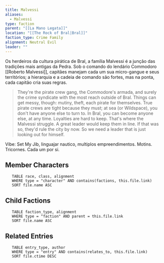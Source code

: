 ```yaml
---
title: Malvessi
aliases:
  - Malvessi
type: faction
parent: "[[La Mano Legata]]"
location: "[[The Rock of Bral|Bral]]"
faction_type: Crime Family
alignment: Neutral Evil
leader: ""
---
```


Os herdeiros da cultura pirática de Bral, a família Malvessi é a junção das tradições mais antigas da Pedra. 
Sob o comando do lendário Commodoro [[Roberto Malvessi]], capitães manejam cada um sua micro-gangue e seus territórios; a hierarquia e a cadeia de comando são fortes, mas na ponta, cada capitão cria suas regras. 

> They're the pirate crew gang, the Commodore's armada, and surely the crime syndicate with the most reach outside of Bral. Things can get messy, though: mutiny, theft, each pirate for themselves. True pirate crews are tight because they must; at sea (or Wildspace), you don't have anyone else to turn to. In Bral, you can become anyone else, at any time. Loyalties are hard to keep. That's where the Malvessi struggle. A great leader would keep them in line. If that was so, they'd rule the city by now. So we need a leader that is just looking out for himself.

Vibe: Set My Jib, linguajar nautico, multiplos empreendimentos. Motins. Tricornes. Cada um por si.

<!-- DYNAMIC:related-entries -->

## Member Characters

 ```dataview
    TABLE race, class, alignment
    WHERE type = "character" AND contains(factions, this.file.link)
    SORT file.name ASC
 ```

## Child Factions

 ```dataview
    TABLE faction_type, alignment
    WHERE type = "faction" AND parent = this.file.link
    SORT file.name ASC
 ```

## Related Entries

 ```dataview
    TABLE entry_type, author
    WHERE type = "entry" AND contains(relates_to, this.file.link)
    SORT file.ctime DESC
```

<!-- /DYNAMIC -->